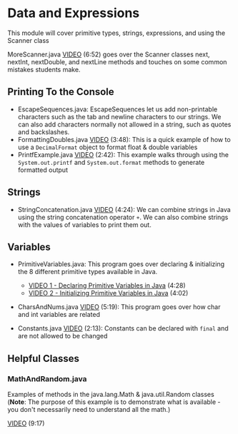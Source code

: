 # Data and Expressions

This module will cover primitive types, strings, expressions, and using the Scanner class

MoreScanner.java [VIDEO](https://youtu.be/3Chk4qfVBTw) (6:52) goes over the Scanner classes next, nextInt, nextDouble, and nextLine methods and touches on some common mistakes students make.

## Printing To the Console

- EscapeSequences.java: EscapeSequences let us add non-printable characters such as the tab and newline characters to our strings.  We can also add characters normally not allowed in a string, such as quotes and backslashes.
- FormattingDoubles.java [VIDEO](https://youtu.be/WgT7T6B5l8E) (3:48): This is a quick example of how to use a `DecimalFormat` object to format float & double variables
- PrintfExample.java [VIDEO](https://youtu.be/13utNMhCVgA) (2:42): This example walks through using the `System.out.printf` and `System.out.format` methods to generate formatted output

## Strings

- StringConcatenation.java [VIDEO](https://youtu.be/Aq5P5ylKwbA) (4:24): We can combine strings in Java using the string concatenation operator `+`.  We can also combine strings with the values of variables to print them out.

## Variables

-  PrimitiveVariables.java: This program goes over declaring & initializing the 8 different primitive types available in Java.

    - [VIDEO 1 - Declaring Primitive Variables in Java](https://youtu.be/q-z4RUQs5DA) (4:28)
    - [VIDEO 2 - Initializing Primitive Variables in Java](https://youtu.be/fWTEuVZ7mk0) (4:02)

- CharsAndNums.java [VIDEO](https://youtu.be/ZKiBoStkIww) (5:19): This program goes over how char and int variables are related

- Constants.java [VIDEO](https://youtu.be/mPCuI972gSA) (2:13): Constants can be declared with `final` and are not allowed to be changed

## Helpful Classes


### MathAndRandom.java 

 Examples of methods in the java.lang.Math & java.util.Random classes (**Note**: The purpose of this example is to demonstrate what is available - you don't necessarily need to understand all the math.)

[VIDEO](https://youtu.be/FZhZgLF-2L4) (9:17)